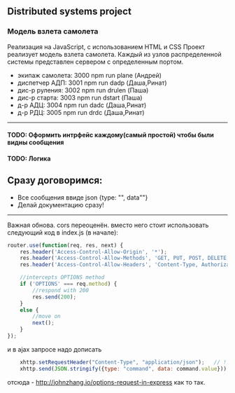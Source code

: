 ## Distributed systems project
### Модель взлета самолета

Реализация на JavaScript, с использованием HTML и CSS
Проект реализует модель взлета самолета. Каждый из узлов распределенной системы представлен сервером с определенным портом.

* экипаж самолета:                  3000            npm run plane       (Андрей)
* диспетчер АДП:                    3001            npm run dadp        (Даша,Ринат)
* дис-р руления:                    3002            npm run drulen      (Паша)
* дис-р старта:                     3003            npm run dstart      (Паша)
* д-р АДЦ:                          3004            npm run dadc        (Даша,Ринат)
* д-р РДЦ:                          3005            npm run drdc        (Даша,Ринат)

____________________________________________________

#### TODO: Оформить интрфейс каждому(самый простой) чтобы были видны сообщения
#### TODO: Логика

## Сразу договоримся:

* Все сообщения ввиде json {type: "", data""}
* Делай документацию сразу!

____________________________________________________

Важная обнова. cors переоценён. вместо него стоит использовать следующий код в index.js (в начале):

```javascript
router.use(function(req, res, next) {
    res.header('Access-Control-Allow-Origin', '*');
    res.header('Access-Control-Allow-Methods', 'GET, PUT, POST, DELETE, OPTIONS');
    res.header('Access-Control-Allow-Headers', 'Content-Type, Authorization, Content-Length, X-Requested-With');

    //intercepts OPTIONS method
    if ('OPTIONS' === req.method) {
        //respond with 200
        res.send(200);
    }
    else {
        //move on
        next();
    }
});
```

и в ajax запросе надо дописать

```javascript
    xhttp.setRequestHeader("Content-Type", "application/json");   // !!!important
    xhttp.send(JSON.stringify({type: "command", data: command.value}));  // !!!important
```
отсюда - http://johnzhang.io/options-request-in-express
как то так.

